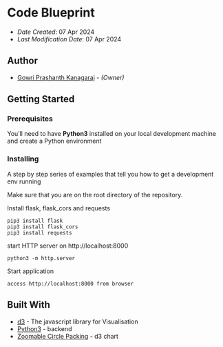 # Code Blueprint

- _Date Created_: 07 Apr 2024
- _Last Modification Date_: 07 Apr 2024


## Author

- [Gowri Prashanth Kanagaraj](gw351441@dal.ca) - _(Owner)_


## Getting Started

### Prerequisites

You’ll need to have **Python3** installed on your local development machine and create a Python environment

### Installing

A step by step series of examples that tell you how to get a development env running

Make sure that you are on the root directory of the repository.

Install flask, flask_cors and requests

```
pip3 install flask
pip3 install flask_cors
pip3 install requests
```

start HTTP server on http://localhost:8000

```
python3 -m http.server
```

Start application

```
access http://localhost:8000 from browser
```

## Built With

- [d3](https://d3js.org/) - The javascript library for Visualisation
- [Python3](https://www.python.org/downloads/) - backend
- [Zoomable Circle Packing](https://observablehq.com/@d3/zoomable-circle-packing) - d3 chart



